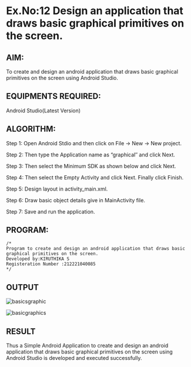 
# Ex.No:12 Design an application that draws basic graphical primitives on the screen.


## AIM:

To create and design an android application that draws basic graphical primitives on the screen using Android Studio.

## EQUIPMENTS REQUIRED:

Android Studio(Latest Version)

## ALGORITHM:

Step 1: Open Android Stdio and then click on File -> New -> New project.

Step 2: Then type the Application name as “graphical″ and click Next. 

Step 3: Then select the Minimum SDK as shown below and click Next.

Step 4: Then select the Empty Activity and click Next. Finally click Finish.

Step 5: Design layout in activity_main.xml.

Step 6: Draw basic object details give in MainActivity file.

Step 7: Save and run the application.

## PROGRAM:
```
/*
Program to create and design an android application that draws basic graphical primitives on the screen.
Developed by:KIRUTHIKA S
Registeration Number :212221040085
*/
```

## OUTPUT
![basicsgraphic](https://github.com/skiruthika648/Mobile-Application-Development/assets/128348968/86957cb7-1b56-4e30-9273-4070d20ad699)

![basicgraphics](https://github.com/skiruthika648/Mobile-Application-Development/assets/128348968/fae9d842-68f8-41fd-b635-01b9bc2623cc)





## RESULT
Thus a Simple Android Application to create and design an android application that draws basic graphical primitives on the screen using Android Studio is developed and executed successfully.
